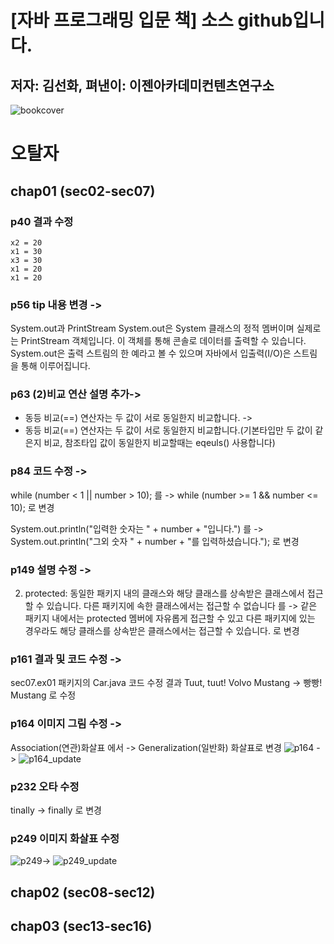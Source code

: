 # [자바 프로그래밍 입문 책] 소스 github입니다.

## 저자: 김선화, 펴낸이: 이젠아카데미컨텐츠연구소

![bookcover](https://github.com/user-attachments/assets/4e95e03c-aedd-40bc-a4bf-8b0eadc5bc4b)

# 오탈자

## chap01 (sec02-sec07)

### p40 결과 수정

    x2 = 20
    x1 = 30
    x3 = 30
    x1 = 20
    x1 = 20

### p56 tip 내용 변경 ->

System.out과 PrintStream
System.out은 System 클래스의 정적 멤버이며 실제로는 PrintStream 객체입니다.
이 객체를 통해 콘솔로 데이터를 출력할 수 있습니다.
System.out은 출력 스트림의 한 예라고 볼 수 있으며 자바에서 입출력(I/O)은 스트림을 통해 이루어집니다.

### p63 (2)비교 연산 설명 추가->

- 동등 비교(==) 연산자는 두 값이 서로 동일한지 비교합니다. ->
- 동등 비교(==) 연산자는 두 값이 서로 동일한지 비교합니다.(기본타입만 두 값이 같은지 비교, 참조타입 값이 동일한지 비교할때는 eqeuls() 사용합니다)

### p84 코드 수정 ->

while (number < 1 || number > 10); 를 ->
while (number >= 1 && number <= 10); 로 변경

System.out.println("입력한 숫자는 " + number + "입니다.") 를 ->
System.out.println("그외 숫자 " + number + "를 입력하셨습니다."); 로 변경

### p149 설명 수정 ->

2.  protected: 동일한 패키지 내의 클래스와 해당 클래스를 상속받은 클래스에서 접근할 수 있습니다.
    다른 패키지에 속한 클래스에서는 접근할 수 없습니다 를 ->
    같은 패키지 내에서는 protected 멤버에 자유롭게 접근할 수 있고
    다른 패키지에 있는 경우라도 해당 클래스를 상속받은 클래스에서는 접근할 수 있습니다. 로 변경

### p161 결과 및 코드 수정 ->

sec07.ex01 패키지의 Car.java 코드 수정
결과
Tuut, tuut!
Volvo Mustang -> 빵빵!
Mustang
로 수정

### p164 이미지 그림 수정 ->

Association(연관)화살표 에서 -> Generalization(일반화) 화살표로 변경
![p164](https://github.com/user-attachments/assets/c3ecff2e-1eb6-4463-9cca-0ab2b8ea12a8) ->
![p164_update](https://github.com/user-attachments/assets/4530084b-31ff-4e49-bf9b-039c1ca84d50)

### p232 오타 수정

tinally -> finally 로 변경

### p249 이미지 화살표 수정

![p249](https://github.com/user-attachments/assets/dfc2d840-453a-4419-801c-0fcf2ec88fbc)->
![p249_update](https://github.com/user-attachments/assets/7808ecc5-e933-4308-acab-69ae3eb511c2)

## chap02 (sec08-sec12)

## chap03 (sec13-sec16)
